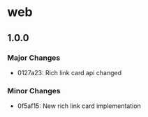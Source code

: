 # web

## 1.0.0

### Major Changes

- 0127a23: Rich link card api changed

### Minor Changes

- 0f5af15: New rich link card implementation
